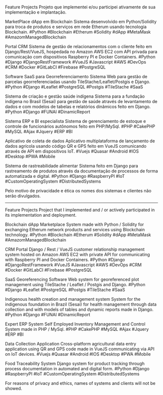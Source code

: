 Feature Projects
Projeto que implementei e/ou participei ativamente de sua implementação e implantação.

MarketPlace dApp em Blockchain
Sistema desenvolvido em Python/Solidity para troca de produtos e serviços em rede Etherum usando tecnologia Blockchain.
#Python #Blockchain #Etherum #Solidity #dApp #MetaMask #AmazomManagedBlockchain

Portal CRM
Sistema de gestão de relacionamentos com o cliente feito em Django/Rest/VueJS, hospedada no Amazon AWS EC2 com API privada para comunicação com dispositivos Raspberry PI e Docker Containers. 
#Python #Django #DjangoRestFramework #VueJS #Javascript #AWS #DevOps #CRM #Docker #GitLabCI #Firebase #PostgreSQL

Software SaaS para Georreferenciamento
Sistema Web para gestão de parcelas georreferenciadas usando TileStache/Leaflet/Postgis e Django.
#Python #Django #Leaflet #PostgreSQL #Postgis #TileStache #SaaS

Sistema de criação e gestão saúde indígena
Sistema para a fundação indígena no Brasil (Sesai) para gestão de saúde através de levantamento de dados e com modelos de tabelas e relatórios dinâmicos feito em Django.
#Python #Django #FUNAI #DinamicReport

Sistema ERP e BI especialista
Sistema de gerenciamento de estoque e controle de funcionários autônomos feito em PHP/MySql.
#PHP #CakePHP #MySQL #Ajax #Jquery #ERP #BI

Aplicativo de coleta de dados
Aplicativo multiplataforma de lançamento de dados agrícola usando código QR e GPS feito em VueJS comunicando através de API em dispositivos IoT.
#Vuejs #Quasar #Android #IOS #Desktop #PWA #Mobile

Sistema de rastreabilidade alimentar
Sistema feito em Django para rastreamento de produtos através da documentação de processos de forma automatizada e digital.
#Python #Django #RaspberryPI #IoT #CustomOperatingSystem #DistributedSystems

Pelo motivo de privacidade e ética os nomes dos sistemas e clientes não serão divulgados. 

--------
Feature Projects
Project that I implemented and / or actively participated in its implementation and deployment.


Blockchain dApp Marketplace
System made with Python / Solidity for exchanging Etherum network products and services using Blockchain technology.
#Python #Blockchain #Etherum #Solidity #dApp #MetaMask #AmazomManagedBlockchain


CRM Portal
Django / Rest / VueJS customer relationship management system hosted on Amazon AWS EC2 with private API for communicating with Raspberry PI and Docker Containers.
#Python #Django #DjangoRestFramework #VueJS #Javascript #AWS #DevOps #CRM #Docker #GitLabCI #Firebase #PostgreSQL


SaaS Georeferencing Software
Web system for georeferenced plot management using TileStache / Leaflet / Postgis and Django.
#Python #Django #Leaflet #PostgreSQL #Postgis #TileStache #SaaS

Indigenous health creation and management system
System for the indigenous foundation in Brazil (Sesai) for health management through data collection and with models of tables and dynamic reports made in Django.
#Python #Django #FUNAI #DinamicReport

Expert ERP System
Self Employed Inventory Management and Control System made in PHP / MySql.
#PHP #CakePHP #MySQL #Ajax #Jquery #ERP #BI

Data Collection Application
Cross-platform agricultural data entry application using QR and GPS code made in VueJS communicating via API on IoT devices.
#Vuejs #Quasar #Android #IOS #Desktop #PWA #Mobile

Food Traceability System
Django system for product tracking through process documentation in automated and digital form.
#Python #Django #RaspberryPI #IoT #CustomOperatingSystem #DistributedSystems

For reasons of privacy and ethics, names of systems and clients will not be showed.
